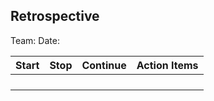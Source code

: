 ## Retrospective

Team:
Date:

| Start | Stop | Continue | Action Items |
|-------|------|----------|--------------|
|       |      |          |              |
|       |      |          |              |
|       |      |          |              |
|       |      |          |              |

